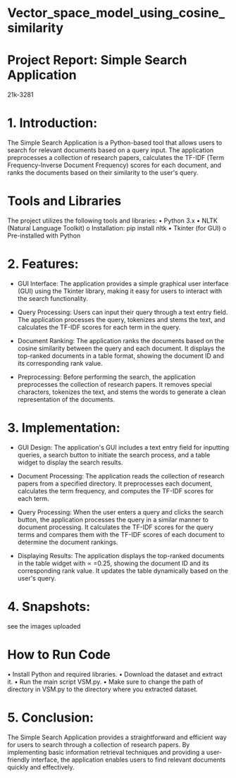# Vector_space_model_using_cosine_similarity
#  Project Report: Simple Search Application
21k-3281

# 1. Introduction:
The Simple Search Application is a Python-based tool that allows users to search for relevant documents based on a query input. The application preprocesses a collection of research papers, calculates the TF-IDF (Term Frequency-Inverse Document Frequency) scores for each document, and ranks the documents based on their similarity to the user's query.

# Tools and Libraries
The project utilizes the following tools and libraries:
•	Python 3.x
•	NLTK (Natural Language Toolkit)
o	Installation: pip install nltk
•	Tkinter (for GUI)
o	Pre-installed with Python

# 2. Features:
- GUI Interface: The application provides a simple graphical user interface (GUI) using the Tkinter library, making it easy for users to interact with the search functionality.
  
- Query Processing: Users can input their query through a text entry field. The application processes the query, tokenizes and stems the text, and calculates the TF-IDF scores for each term in the query.

- Document Ranking: The application ranks the documents based on the cosine similarity between the query and each document. It displays the top-ranked documents in a table format, showing the document ID and its corresponding rank value.

- Preprocessing: Before performing the search, the application preprocesses the collection of research papers. It removes special characters, tokenizes the text, and stems the words to generate a clean representation of the documents.

# 3. Implementation:
- GUI Design: The application's GUI includes a text entry field for inputting queries, a search button to initiate the search process, and a table widget to display the search results.

- Document Processing: The application reads the collection of research papers from a specified directory. It preprocesses each document, calculates the term frequency, and computes the TF-IDF scores for each term.

- Query Processing: When the user enters a query and clicks the search button, the application processes the query in a similar manner to document processing. It calculates the TF-IDF scores for the query terms and compares them with the TF-IDF scores of each document to determine the document rankings.

- Displaying Results: The application displays the top-ranked documents in the table widget with ∝ =0.25, showing the document ID and its corresponding rank value. It updates the table dynamically based on the user's query.

# 4. Snapshots:
 
 see the images uploaded

# How to Run Code
•	Install Python and required libraries.
•	Download the dataset and extract it.
•	Run the main script VSM.py.
•	Make sure to change the path of directory in VSM.py to the directory where you extracted dataset.


# 5. Conclusion:
The Simple Search Application provides a straightforward and efficient way for users to search through a collection of research papers. By implementing basic information retrieval techniques and providing a user-friendly interface, the application enables users to find relevant documents quickly and effectively.

